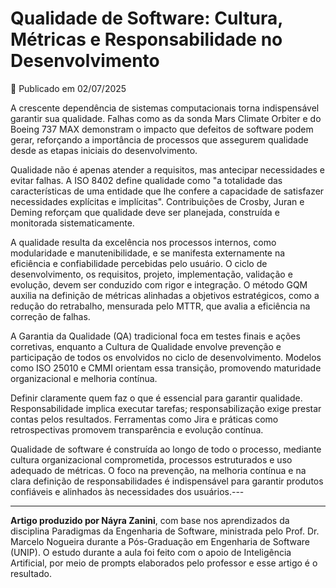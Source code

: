 # Qualidade de Software: Cultura, Métricas e Responsabilidade no Desenvolvimento

📅 Publicado em 02/07/2025

A crescente dependência de sistemas computacionais torna indispensável garantir sua qualidade. Falhas como as da sonda Mars Climate Orbiter e do Boeing 737 MAX demonstram o impacto que defeitos de software podem gerar, reforçando a importância de processos que assegurem qualidade desde as etapas iniciais do desenvolvimento.

Qualidade não é apenas atender a requisitos, mas antecipar necessidades e evitar falhas. A ISO 8402 define qualidade como "a totalidade das características de uma entidade que lhe confere a capacidade de satisfazer necessidades explícitas e implícitas". Contribuições de Crosby, Juran e Deming reforçam que qualidade deve ser planejada, construída e monitorada sistematicamente.

A qualidade resulta da excelência nos processos internos, como modularidade e manutenibilidade, e se manifesta externamente na eficiência e confiabilidade percebidas pelo usuário. O ciclo de desenvolvimento, os requisitos, projeto, implementação, validação e evolução, devem ser conduzido com rigor e integração. O método GQM auxilia na definição de métricas alinhadas a objetivos estratégicos, como a redução do retrabalho, mensurada pelo MTTR, que avalia a eficiência na correção de falhas.

A Garantia da Qualidade (QA) tradicional foca em testes finais e ações corretivas, enquanto a Cultura de Qualidade envolve prevenção e participação de todos os envolvidos no ciclo de desenvolvimento. Modelos como ISO 25010 e CMMI orientam essa transição, promovendo maturidade organizacional e melhoria contínua.

Definir claramente quem faz o que é essencial para garantir qualidade. Responsabilidade implica executar tarefas; responsabilização exige prestar contas pelos resultados. Ferramentas como Jira e práticas como retrospectivas promovem transparência e evolução contínua.

Qualidade de software é construída ao longo de todo o processo, mediante cultura organizacional comprometida, processos estruturados e uso adequado de métricas. O foco na prevenção, na melhoria contínua e na clara definição de responsabilidades é indispensável para garantir produtos confiáveis e alinhados às necessidades dos usuários.---

---

**Artigo produzido por Náyra Zanini**, com base nos aprendizados da disciplina Paradigmas da Engenharia de Software, ministrada pelo Prof. Dr. Marcelo Nogueira durante a Pós-Graduação em Engenharia de Software (UNIP).
O estudo durante a aula foi feito com o apoio de Inteligência Artificial, por meio de prompts elaborados pelo professor e esse artigo é o resultado.
